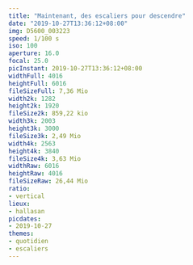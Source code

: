 ```yaml
---
title: "Maintenant, des escaliers pour descendre"
date: "2019-10-27T13:36:12+08:00"
img: D5600_003223
speed: 1/100 s
iso: 100
aperture: 16.0
focal: 25.0
picInstant: 2019-10-27T13:36:12+08:00
widthFull: 4016
heightFull: 6016
fileSizeFull: 7,36 Mio
width2k: 1282
height2k: 1920
fileSize2k: 859,22 kio
width3k: 2003
height3k: 3000
fileSize3k: 2,49 Mio
width4k: 2563
height4k: 3840
fileSize4k: 3,63 Mio
widthRaw: 6016
heightRaw: 4016
fileSizeRaw: 26,44 Mio
ratio:
- vertical
lieux:
- hallasan
picdates:
- 2019-10-27
themes:
- quotidien
- escaliers
---
```


